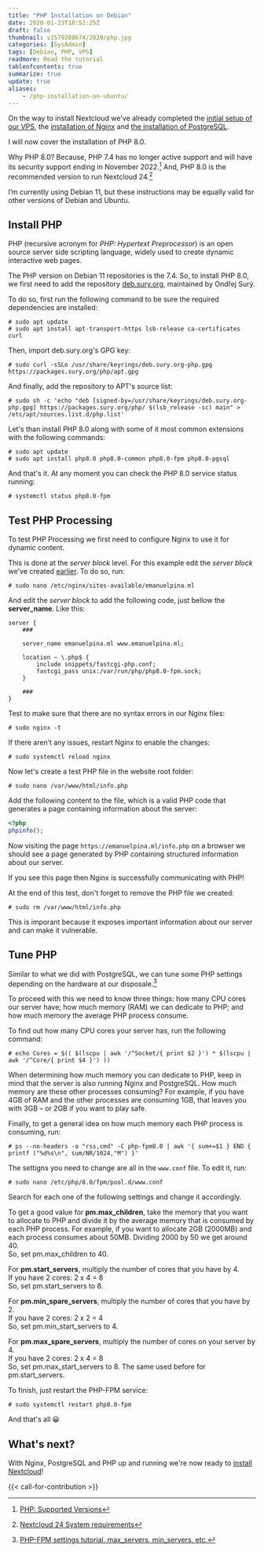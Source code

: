 ```yaml
---
title: "PHP Installation on Debian"
date: 2020-01-23T18:52:25Z
draft: false
thumbnail: v1579288674/2020/php.jpg
categories: [SysAdmin]
tags: [Debian, PHP, VPS]
readmore: Read the tutorial
tableofcontents: true
summarize: true
update: true
aliases:
    - /php-installation-on-ubuntu/
---
```


On the way to install Nextcloud we've already completed the [initial setup of our VPS](/debian-server-initial-setup/), the [installation of Nginx](/nginx-installation-on-debian/) and [the installation of PostgreSQL](/postgresql-installation-on-debian/).

I will now cover the installation of PHP 8.0.

Why PHP 8.0? Because, PHP 7.4 has no longer active support and will have its security support ending in November 2022.[^1] And, PHP 8.0 is the recommended version to run Nextcloud 24.[^2]

I’m currently using Debian 11, but these instructions may be equally valid for other versions of Debian and Ubuntu.

<!--more-->

## Install PHP

PHP (recursive acronym for _PHP: Hypertext Preprocessor_) is an open source server side scripting language, widely used to create dynamic interactive web pages.

The PHP version on Debian 11 repositories is the 7.4. So, to install PHP 8.0, we first need to add the repository [deb.sury.org](https://deb.sury.org/), maintained by Ondřej Surý.

To do so, first run the following command to be sure the required dependencies are installed:
```plain
# sudo apt update
# sudo apt install apt-transport-https lsb-release ca-certificates curl
```

Then, import deb.sury.org's GPG key:
```plain
# sudo curl -sSLo /usr/share/keyrings/deb.sury.org-php.gpg https://packages.sury.org/php/apt.gpg
```

And finally, add the repository to APT's source list:
```plain
# sudo sh -c 'echo "deb [signed-by=/usr/share/keyrings/deb.sury.org-php.gpg] https://packages.sury.org/php/ $(lsb_release -sc) main" > /etc/apt/sources.list.d/php.list'
```

Let's than install PHP 8.0 along with some of it most common extensions with the following commands:
```plain
# sudo apt update
# sudo apt install php8.0 php8.0-common php8.0-fpm php8.0-pgsql
```

And that's it. At any moment you can check the PHP 8.0 service status running:
```plain
# systemctl status php8.0-fpm
```

## Test PHP Processing

To test PHP Processing we first need to configure Nginx to use it for dynamic content.

This is done at the _server block_ level. For this example edit the _server block_ we've created [earlier](/nginx-installation-on-ubuntu/#set-up-a-server-block). To do so, run:
```plain
# sudo nano /etc/nginx/sites-available/emanuelpina.ml
```

And edit the _server block_ to add the following code, just bellow the **server_name**. Like this:
```nginx {hl_lines=["6-9"]}
server {
    ###

    server_name emanuelpina.ml www.emanuelpina.ml;

    location ~ \.php$ {
        include snippets/fastcgi-php.conf;
        fastcgi_pass unix:/var/run/php/php8.0-fpm.sock;
    }
    
    ###
}
```

Test to make sure that there are no syntax errors in our Nginx files:
```plain
# sudo nginx -t
```

If there aren’t any issues, restart Nginx to enable the changes:
```plain
# sudo systemctl reload nginx
```

Now let's create a test PHP file in the website root folder:
```plain
# sudo nano /var/www/html/info.php
```

Add the following content to the file, which is a valid PHP code that generates a page containing information about the server:
```php
<?php
phpinfo();
```

Now visiting the page `https://emanuelpina.ml/info.php` on a browser we should see a page generated by PHP containing structured information about our server.

If you see this page then Nginx is successfully communicating with PHP!

At the end of this test, don't forget to remove the PHP file we created:
```plain
# sudo rm /var/www/html/info.php
```

This is imporant because it exposes important information about our server and can make it vulnerable.

## Tune PHP

Similar to what we did with PostgreSQL, we can tune some PHP settings depending on the hardware at our disposale.[^3]

To proceed with this we need to know three things: how many CPU cores our server have; how much memory (RAM) we can dedicate to PHP; and how much memory the average PHP process consume.

To find out how many CPU cores your server has, run the following command:
```plain
# echo Cores = $(( $(lscpu | awk '/^Socket/{ print $2 }') * $(lscpu | awk '/^Core/{ print $4 }') ))
```
When determining how much memory you can dedicate to PHP, keep in mind that the server is also running Nginx and PostgreSQL. How much memory are these other processes consuming? For example, if you have 4GB of RAM and the other processes are consuming 1GB, that leaves you with 3GB – or 2GB if you want to play safe.

Finally, to get a general idea on how much memory each PHP process is consuming, run:
```plain
# ps --no-headers -o "rss,cmd" -C php-fpm8.0 | awk '{ sum+=$1 } END { printf ("%d%s\n", sum/NR/1024,"M") }'
```

The settigns you need to change are all in the `www.conf` file. To edit it, run:
```plain
# sudo nano /etc/php/8.0/fpm/pool.d/www.conf
```

Search for each one of the following settings and change it accordingly.

To get a good value for **pm.max_children**, take the memory that you want to allocate to PHP and divide it by the average memory that is consumed by each PHP process. For example, if you want to allocate 2GB (2000MB) and each process consumes about 50MB. Dividing 2000 by 50 we get around 40.  
So, set pm.max_children to 40.

For **pm.start_servers**, multiply the number of cores that you have by 4.  
If you have 2 cores: 2 x 4 = 8  
So, set pm.start_servers to 8.

For **pm.min_spare_servers**, multiply the number of cores that you have by 2.  
If you have 2 cores: 2 x 2 = 4  
So, set pm.min_start_servers to 4.

For **pm.max_spare_servers**, multiply the number of cores on your server by 4.  
If you have 2 cores: 2 x 4 = 8  
So, set pm.max_start_servers to 8. The same used before for pm.start_servers.

To finish, just restart the PHP-FPM service:
```plain
# sudo systemctl restart php8.0-fpm
```

And that's all :grinning:

## What's next?

With Nginx, PostgreSQL and PHP up and running we're now ready to [install Nextcloud](/nextcloud-22-installation-on-debian/)!

{{< call-for-contribution >}}

[^1]: [PHP: Supported Versions](https://www.php.net/supported-versions.php)
[^2]: [Nextcloud 24 System requirements](https://docs.nextcloud.com/server/24/admin_manual/installation/system_requirements.html)
[^3]: [PHP-FPM settings tutorial. max_servers, min_servers, etc.](https://thisinterestsme.com/php-fpm-settings/)